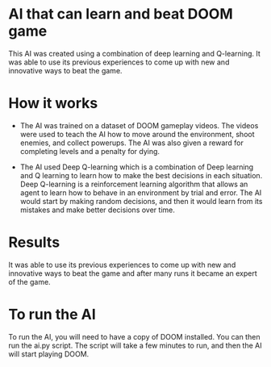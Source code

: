 # AI that can learn and beat DOOM game

This AI was created using a combination of deep learning and Q-learning. It was able to use its previous experiences to come up with new and innovative ways to beat the game.

# How it works
- The AI was trained on a dataset of DOOM gameplay videos. The videos were used to teach the AI how to move around the environment, shoot enemies, and collect powerups. The AI was also given a reward for completing levels and a penalty for dying.

- The AI used Deep Q-learning which is a combination of Deep learning and Q learning to learn how to make the best decisions in each situation. Deep Q-learning is a reinforcement learning algorithm that allows an agent to learn how to behave in an environment by trial and error. The AI would start by making random decisions, and then it would learn from its mistakes and make better decisions over time.

# Results
It was able to use its previous experiences to come up with new and innovative ways to beat the game and after many runs it became an expert of the game.

# To run the AI
To run the AI, you will need to have a copy of DOOM installed. You can then run the ai.py script. The script will take a few minutes to run, and then the AI will start playing DOOM.
